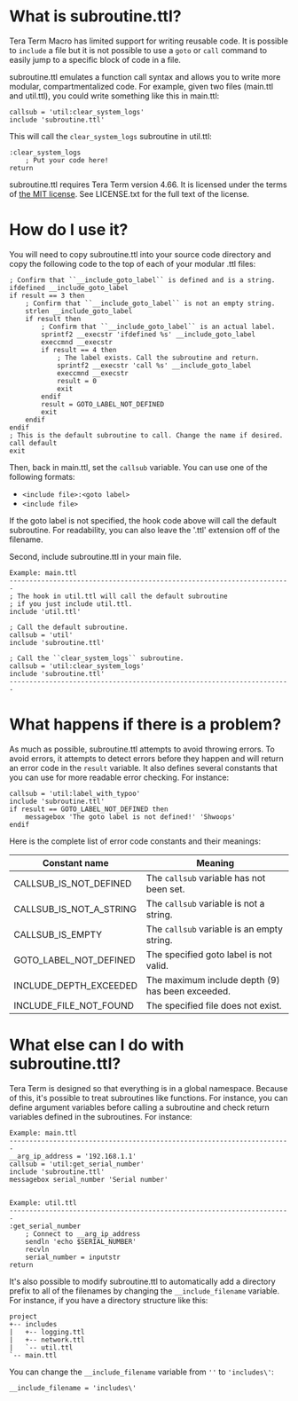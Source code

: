 What is subroutine.ttl?
=======================

Tera Term Macro has limited support for writing reusable code. It is possible
to ``include`` a file but it is not possible to use a ``goto`` or ``call``
command to easily jump to a specific block of code in a file.

subroutine.ttl emulates a function call syntax and allows you to write more
modular, compartmentalized code. For example, given two files (main.ttl and
util.ttl), you could write something like this in main.ttl:

    callsub = 'util:clear_system_logs'
    include 'subroutine.ttl'

This will call the ``clear_system_logs`` subroutine in util.ttl:

    :clear_system_logs
        ; Put your code here!
    return

subroutine.ttl requires Tera Term version 4.66. It is licensed under the terms
of [the MIT license](http://opensource.org/licenses/MIT). See LICENSE.txt for
the full text of the license.


How do I use it?
================

You will need to copy subroutine.ttl into your source code directory and copy
the following code to the top of each of your modular .ttl files:

    ; Confirm that ``__include_goto_label`` is defined and is a string.
    ifdefined __include_goto_label
    if result == 3 then
        ; Confirm that ``__include_goto_label`` is not an empty string.
        strlen __include_goto_label
        if result then
            ; Confirm that ``__include_goto_label`` is an actual label.
            sprintf2 __execstr 'ifdefined %s' __include_goto_label
            execcmnd __execstr
            if result == 4 then
                ; The label exists. Call the subroutine and return.
                sprintf2 __execstr 'call %s' __include_goto_label
                execcmnd __execstr
                result = 0
                exit
            endif
            result = GOTO_LABEL_NOT_DEFINED
            exit
        endif
    endif
    ; This is the default subroutine to call. Change the name if desired.
    call default
    exit


Then, back in main.ttl, set the ``callsub`` variable. You can use one of the
following formats:

* ``<include file>:<goto label>``
* ``<include file>``

If the goto label is not specified, the hook code above will call the default
subroutine. For readability, you can also leave the '.ttl' extension off of
the filename.

Second, include subroutine.ttl in your main file.

    Example: main.ttl
    -----------------------------------------------------------------------
    ; The hook in util.ttl will call the default subroutine
    ; if you just include util.ttl.
    include 'util.ttl'
    
    ; Call the default subroutine.
    callsub = 'util'
    include 'subroutine.ttl'
    
    ; Call the ``clear_system_logs`` subroutine.
    callsub = 'util:clear_system_logs'
    include 'subroutine.ttl'
    -----------------------------------------------------------------------


What happens if there is a problem?
===================================

As much as possible, subroutine.ttl attempts to avoid throwing errors. To avoid
errors, it attempts to detect errors before they happen and will return an
error code in the ``result`` variable. It also defines several constants that
you can use for more readable error checking. For instance:

    callsub = 'util:label_with_typoo'
    include 'subroutine.ttl'
    if result == GOTO_LABEL_NOT_DEFINED then
        messagebox 'The goto label is not defined!' 'Shwoops'
    endif

Here is the complete list of error code constants and their meanings:

| Constant name           | Meaning                                           |
|-------------------------|---------------------------------------------------| 
| CALLSUB_IS_NOT_DEFINED  | The ``callsub`` variable has not been set.        |
| CALLSUB_IS_NOT_A_STRING | The ``callsub`` variable is not a string.         |
| CALLSUB_IS_EMPTY        | The ``callsub`` variable is an empty string.      |
| GOTO_LABEL_NOT_DEFINED  | The specified goto label is not valid.            |
| INCLUDE_DEPTH_EXCEEDED  | The maximum include depth (9) has been exceeded.  |
| INCLUDE_FILE_NOT_FOUND  | The specified file does not exist.                |


What else can I do with subroutine.ttl?
=======================================

Tera Term is designed so that everything is in a global namespace. Because of
this, it's possible to treat subroutines like functions. For instance, you can
define argument variables before calling a subroutine and check return
variables defined in the subroutines. For instance:


    Example: main.ttl
    -----------------------------------------------------------------------
    __arg_ip_address = '192.168.1.1'
    callsub = 'util:get_serial_number'
    include 'subroutine.ttl'
    messagebox serial_number 'Serial number'
    
    
    Example: util.ttl
    -----------------------------------------------------------------------
    :get_serial_number
        ; Connect to __arg_ip_address
        sendln 'echo $SERIAL_NUMBER'
        recvln
        serial_number = inputstr
    return


It's also possible to modify subroutine.ttl to automatically add a directory
prefix to all of the filenames by changing the ``__include_filename`` variable.
For instance, if you have a directory structure like this:

    project
    +-- includes
    |   +-- logging.ttl
    |   +-- network.ttl
    |   `-- util.ttl
    `-- main.ttl

You can change the ``__include_filename`` variable from ``''`` to
``'includes\'``:

    __include_filename = 'includes\'
